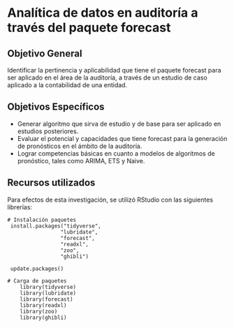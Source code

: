 # Analítica de datos en auditoría a través del paquete forecast

## Objetivo General

Identificar la pertinencia y aplicabilidad que tiene el paquete forecast para ser aplicado en el área de la auditoría, a través de un estudio de caso aplicado a la contabilidad de una entidad.

## Objetivos Específicos

- Generar algoritmo que sirva de estudio y de base para ser aplicado en estudios posteriores.
- Evaluar el potencial y capacidades que tiene forecast para la generación de pronósticos en el ámbito de la
  auditoría.
- Lograr competencias básicas en cuanto a modelos de algoritmos de pronóstico, tales como ARIMA, ETS y Naive.

## Recursos utilizados

Para efectos de esta investigación, se utilizó RStudio con las siguientes librerías:

```
# Instalación paquetes
 install.packages("tidyverse",
                 "lubridate",
                 "forecast",
                 "readxl",
                 "zoo",
                 "ghibli")

 update.packages()

# Carga de paquetes
    library(tidyverse)
    library(lubridate)
    library(forecast)
    library(readxl)
    library(zoo)
    library(ghibli)
```
